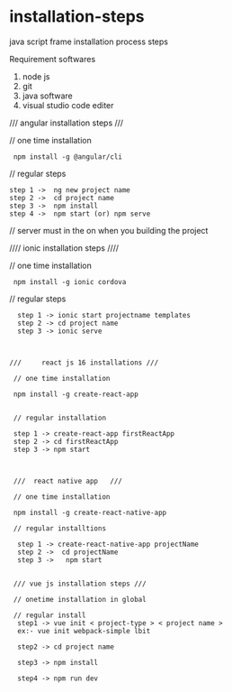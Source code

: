 # installation-steps
java script frame installation process steps


Requirement softwares

1) node js
2) git 
3) java software
4) visual studio code editer 




  ///     angular installation steps  ///
  
  
  // one time  installation
  
     npm install -g @angular/cli
     
 //  regular steps
   
    step 1 ->  ng new project name
    step 2 ->  cd project name
    step 3 ->  npm install
    step 4 ->  npm start (or) npm serve 
    
 // server must in the on  when you building the project
 
 
 
 
 
 
   ////       ionic installation steps ////
   
   // one time installation  
   
     npm install -g ionic cordova
     
  // regular steps 
    
      step 1 -> ionic start projectname templates
      step 2 -> cd project name
      step 3 -> ionic serve
      
      
      
    ///     react js 16 installations ///
     
     // one time installation 
     
     npm install -g create-react-app
     
     
     // regular installation 
     
     step 1 -> create-react-app firstReactApp
     step 2 -> cd firstReactApp
     step 3 -> npm start
     
     
     
     ///  react native app   ///
     
     // one time installation 
     
     npm install -g create-react-native-app
     
     // regular installtions
     
      step 1 -> create-react-native-app projectName
      step 2 ->  cd projectName
      step 3 ->   npm start
      
     
     /// vue js installation steps ///
     
     // onetime installation in global
     
     // regular install
      step1 -> vue init < project-type > < project name >
      ex:- vue init webpack-simple lbit
      
      step2 -> cd project name
      
      step3 -> npm install
      
      step4 -> npm run dev
     
     
       
    
    
    
    
    
